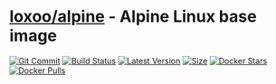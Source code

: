 [hub]: https://hub.docker.com/r/loxoo/alpine
[git]: https://github.com/triptixx/alpine/tree/master
[actions]: https://github.com/triptixx/alpine/actions/workflows/main.yml

# [loxoo/alpine][hub] - Alpine Linux base image
[![Git Commit](https://img.shields.io/github/last-commit/triptixx/alpine/master)][git]
[![Build Status](https://github.com/triptixx/alpine/actions/workflows/main.yml/badge.svg?branch=master)][actions]
[![Latest Version](https://img.shields.io/docker/v/loxoo/alpine/latest)][hub]
[![Size](https://img.shields.io/docker/image-size/loxoo/alpine/latest)][hub]
[![Docker Stars](https://img.shields.io/docker/stars/loxoo/alpine.svg)][hub]
[![Docker Pulls](https://img.shields.io/docker/pulls/loxoo/alpine.svg)][hub]

